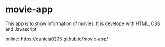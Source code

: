 # movie-app
This app is to show information of movies. It is develope with HTML, CSS and Javascript

online: https://daniela0205.github.io/movie-app/

